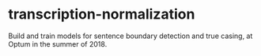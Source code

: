 # transcription-normalization
Build and train models for sentence boundary detection and true casing, at Optum in the summer of 2018.
